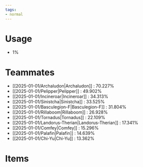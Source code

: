 ```yaml
---
tags:
- normal
---
```

# Usage
- 1%
# Teammates
- [[2025-01-01/Archaludon|Archaludon]] : 70.227%
- [[2025-01-01/Pelipper|Pelipper]] : 49.902%
- [[2025-01-01/Incineroar|Incineroar]] : 34.313%
- [[2025-01-01/Sinistcha|Sinistcha]] : 33.525%
- [[2025-01-01/Basculegion-F|Basculegion-F]] : 31.804%
- [[2025-01-01/Rillaboom|Rillaboom]] : 26.928%
- [[2025-01-01/Tornadus|Tornadus]] : 22.109%
- [[2025-01-01/Landorus-Therian|Landorus-Therian]] : 17.341%
- [[2025-01-01/Comfey|Comfey]] : 15.296%
- [[2025-01-01/Palafin|Palafin]] : 14.639%
- [[2025-01-01/Chi-Yu|Chi-Yu]] : 13.362%
# Items